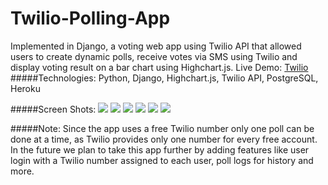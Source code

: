 Twilio-Polling-App
========
Implemented in Django, a voting web app using Twilio API that allowed users to create dynamic polls, receive votes via SMS using Twilio and display voting result on a bar chart using Highchart.js.
Live Demo: [Twilio](http://twiliopollapp.herokuapp.com)
#####Technologies: 
Python, Django, Highchart.js, Twilio API, PostgreSQL, Heroku

#####Screen Shots:
![](https://github.com/srv89/Twilio-Voting-App/blob/master/images/1.png)
![](https://github.com/srv89/Twilio-Voting-App/blob/master/images/2.png)
![](https://github.com/srv89/Twilio-Voting-App/blob/master/images/3.png)
![](https://github.com/srv89/Twilio-Voting-App/blob/master/images/4.png)
![](https://github.com/srv89/Twilio-Voting-App/blob/master/images/5.png)
![](https://github.com/srv89/Twilio-Voting-App/blob/master/images/6.png)

#####Note:
Since the app uses a free Twilio number only one poll can be done at a time, as Twilio provides only one number for every free account. 
In the future we plan to take this app further by adding features like user login with a Twilio number assigned to each user, poll logs for history and more.
